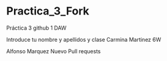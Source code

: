 # Practica_3_Fork
Práctica 3 github 1 DAW


Introduce tu nombre y apellidos y clase
Carmina Martinez 6W

Alfonso Marquez
Nuevo Pull requests
